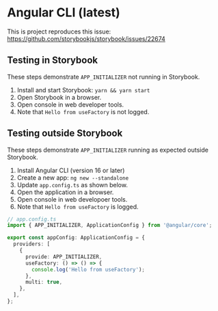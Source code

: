 # Angular CLI (latest)

This is project reproduces this issue: https://github.com/storybookjs/storybook/issues/22674

## Testing in Storybook

These steps demonstrate `APP_INITIALIZER` not running in Storybook.

1. Install and start Storybook: `yarn && yarn start`
2. Open Storybook in a browser.
3. Open console in web developer tools.
4. Note that `Hello from useFactory` is not logged.

## Testing outside Storybook

These steps demonstrate `APP_INITIALIZER` running as expected outside Storybook.

1. Install Angular CLI (version 16 or later)
2. Create a new app: `ng new --standalone`
3. Update `app.config.ts` as shown below.
4. Open the application in a browser.
5. Open console in web developoer tools.
6. Note that `Hello from useFactory` is logged.

```ts
// app.config.ts
import { APP_INITIALIZER, ApplicationConfig } from '@angular/core';

export const appConfig: ApplicationConfig = {
  providers: [
    {
      provide: APP_INITIALIZER,
      useFactory: () => () => {
        console.log('Hello from useFactory');
      },
      multi: true,
    },
  ],
};
```

